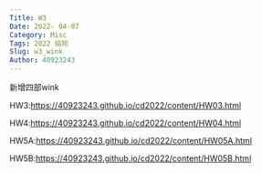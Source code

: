 ```yaml
---
Title: W3
Date: 2022- 04-07
Category: Misc
Tags: 2022 協同
Slug: w3_wink
Author: 40923243
---
```


新增四部wink
<!-- PELICAN_END_SUMMARY -->
HW3:https://40923243.github.io/cd2022/content/HW03.html

HW4:https://40923243.github.io/cd2022/content/HW04.html

HW5A:https://40923243.github.io/cd2022/content/HW05A.html

HW5B:https://40923243.github.io/cd2022/content/HW05B.html

